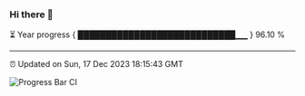 ### Hi there 👋

⏳ Year progress { ████████████████████████████▁▁ } 96.10 %

---

⏰ Updated on Sun, 17 Dec 2023 18:15:43 GMT

![Progress Bar CI](https://github.com/liununu/liununu/workflows/Progress%20Bar%20CI/badge.svg)
